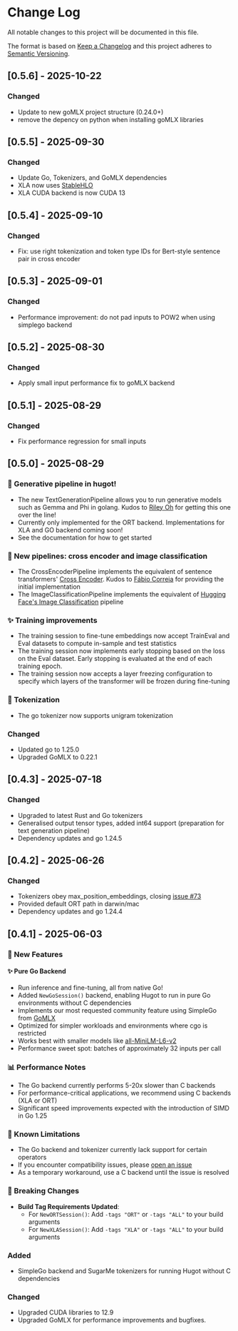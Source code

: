 # Change Log
All notable changes to this project will be documented in this file.

The format is based on [Keep a Changelog](http://keepachangelog.com/)
and this project adheres to [Semantic Versioning](http://semver.org/).

## [0.5.6] - 2025-10-22

### Changed

- Update to new goMLX project structure (0.24.0+)
- remove the depency on python when installing goMLX libraries

## [0.5.5] - 2025-09-30

### Changed

- Update Go, Tokenizers, and GoMLX dependencies
- XLA now uses [StableHLO](https://openxla.org/stablehlo)
- XLA CUDA backend is now CUDA 13

## [0.5.4] - 2025-09-10

### Changed

- Fix: use right tokenization and token type IDs for Bert-style sentence pair in cross encoder

## [0.5.3] - 2025-09-01

### Changed

- Performance improvement: do not pad inputs to POW2 when using simplego backend

## [0.5.2] - 2025-08-30

### Changed

- Apply small input performance fix to goMLX backend 

## [0.5.1] - 2025-08-29

### Changed

- Fix performance regression for small inputs

## [0.5.0] - 2025-08-29

### 🚀 Generative pipeline in hugot!

- The new TextGenerationPipeline allows you to run generative models such as Gemma and Phi in golang. Kudos to [Riley Oh](https://github.com/riley-oh6) for getting this one
over the line!
- Currently only implemented for the ORT backend. Implementations for XLA and GO backend coming soon!
- See the documentation for how to get started

### 🚀 New pipelines: cross encoder and image classification

- The CrossEncoderPipeline implements the equivalent of sentence transformers' [Cross Encoder](https://sbert.net/docs/package_reference/cross_encoder/cross_encoder.html). Kudos to
[Fábio Correia](https://github.com/fabiodcorreia) for providing the initial implementation
- The ImageClassificationPipeline implements the equivalent of [Hugging Face's Image Classification](https://huggingface.co/tasks/image-classification) pipeline

### ✨ Training improvements

- The training session to fine-tune embeddings now accept TrainEval and Eval datasets to compute in-sample and test statistics
- The training session now implements early stopping based on the loss on the Eval dataset. Early stopping is evaluated at the end of each training epoch.
- The training session now accepts a layer freezing configuration to specify which layers of the transformer will be frozen during fine-tuning

### 📝 Tokenization

- The go tokenizer now supports unigram tokenization

### Changed

- Updated go to 1.25.0
- Upgraded GoMLX to 0.22.1

## [0.4.3] - 2025-07-18

### Changed

- Upgraded to latest Rust and Go tokenizers
- Generalised output tensor types, added int64 support (preparation for text generation pipeline) 
- Dependency updates and go 1.24.5

## [0.4.2] - 2025-06-26

### Changed

- Tokenizers obey max_position_embeddings, closing [issue #73](https://github.com/knights-analytics/hugot/issues/73)
- Provided default ORT path in darwin/mac
- Dependency updates and go 1.24.4

## [0.4.1] - 2025-06-03

### 🚀 New Features

#### ✨ Pure Go Backend
- Run inference and fine-tuning, all from native Go!
- Added `NewGoSession()` backend, enabling Hugot to run in pure Go environments without C dependencies
- Implements our most requested community feature using SimpleGo from [GoMLX](https://github.com/gomlx/gomlx)
- Optimized for simpler workloads and environments where cgo is restricted
- Works best with smaller models like [all-MiniLM-L6-v2](https://huggingface.co/sentence-transformers/all-MiniLM-L6-v2)
- Performance sweet spot: batches of approximately 32 inputs per call

### 📊 Performance Notes
- The Go backend currently performs 5-20x slower than C backends
- For performance-critical applications, we recommend using C backends (XLA or ORT)
- Significant speed improvements expected with the introduction of SIMD in Go 1.25

### 🐞 Known Limitations
- The Go backend and tokenizer currently lack support for certain operators
- If you encounter compatibility issues, please [open an issue](https://github.com/knights-analytics/hugot/issues/new)
- As a temporary workaround, use a C backend until the issue is resolved

### 🚨 Breaking Changes
- **Build Tag Requirements Updated**:
    - For `NewORTSession()`: Add `-tags "ORT"` or `-tags "ALL"` to your build arguments
    - For `NewXLASession()`: Add `-tags "XLA"` or `-tags "ALL"` to your build arguments

### Added

- SimpleGo backend and SugarMe tokenizers for running Hugot without C dependencies

### Changed

- Upgraded CUDA libraries to 12.9
- Upgraded GoMLX for performance improvements and bugfixes.

